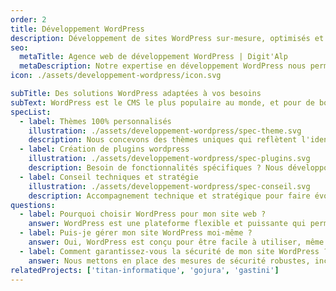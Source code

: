 ```yaml
---
order: 2
title: Développement WordPress
description: Développement de sites WordPress sur-mesure, optimisés et sécurisés. Thèmes personnalisés, plugins spécifiques, et maintenance pour des performances optimales.
seo:
  metaTitle: Agence web de développement WordPress | Digit'Alp
  metaDescription: Notre expertise en développement WordPress nous permet de créer des sites WordPress sur-mesure, optimisés et sécurisés pour répondre à des besoins simples comme des besoins spécifiques.
icon: ./assets/developpement-wordpress/icon.svg

subTitle: Des solutions WordPress adaptées à vos besoins
subText: WordPress est le CMS le plus populaire au monde, et pour de bonnes raisons. Nous exploitons toute la puissance de cette plateforme pour créer des sites web performants, flexibles et faciles à gérer. Depuis plus de 3 ans, nous accompagnons nos clients dans la réalisation de projets WordPress sur-mesure.
specList:
  - label: Thèmes 100% personnalisés
    illustration: ./assets/developpement-wordpress/spec-theme.svg
    description: Nous concevons des thèmes uniques qui reflètent l'identité de votre marque et offrent une expérience utilisateur optimale.
  - label: Création de plugins wordpress
    illustration: ./assets/developpement-wordpress/spec-plugins.svg
    description: Besoin de fonctionnalités spécifiques ? Nous développons des plugins sur-mesure pour répondre à vos exigences particulières.
  - label: Conseil techniques et stratégie
    illustration: ./assets/developpement-wordpress/spec-conseil.svg
    description: Accompagnement technique et stratégique pour faire évoluer votre site wordpress à la même vitesse que votre entreprise.
questions:
  - label: Pourquoi choisir WordPress pour mon site web ?
    answer: WordPress est une plateforme flexible et puissante qui permet de créer des sites web de toutes tailles et pour tous types de besoins. Sa large communauté et ses nombreuses extensions en font un choix idéal pour des projets évolutifs.
  - label: Puis-je gérer mon site WordPress moi-même ?
    answer: Oui, WordPress est conçu pour être facile à utiliser, même pour les non-initiés. Nous vous fournissons une formation et des guides pour vous permettre de gérer votre site en toute autonomie. Pour des modifications plus complexes, nous restons à votre disposition.
  - label: Comment garantissez-vous la sécurité de mon site WordPress ?
    answer: Nous mettons en place des mesures de sécurité robustes, incluant des mises à jour régulières, des sauvegardes automatiques, et des plugins de sécurité pour protéger votre site contre les menaces. Nous proposons également une offre de maintenance pour vous assurer la disponibilité et la résilience de votre site.
relatedProjects: ['titan-informatique', 'gojura', 'gastini']
---
```

